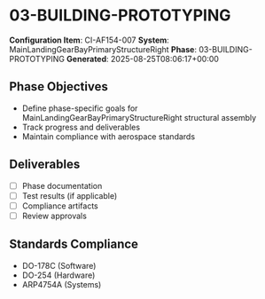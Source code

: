 # 03-BUILDING-PROTOTYPING

**Configuration Item**: CI-AF154-007
**System**: MainLandingGearBayPrimaryStructureRight
**Phase**: 03-BUILDING-PROTOTYPING
**Generated**: 2025-08-25T08:06:17+00:00

## Phase Objectives
- Define phase-specific goals for MainLandingGearBayPrimaryStructureRight structural assembly
- Track progress and deliverables
- Maintain compliance with aerospace standards

## Deliverables
- [ ] Phase documentation
- [ ] Test results (if applicable)
- [ ] Compliance artifacts
- [ ] Review approvals

## Standards Compliance
- DO-178C (Software)
- DO-254 (Hardware)
- ARP4754A (Systems)

